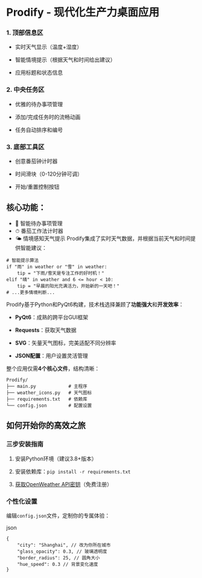 # Prodify - 现代化生产力桌面应用
### 1. 顶部信息区

- 实时天气显示（温度+湿度）
    
- 智能情境提示（根据天气和时间给出建议）
    
- 应用标题和状态信息
    

### 2. 中央任务区

- 优雅的待办事项管理
    
- 添加/完成任务时的流畅动画
    
- 任务自动排序和编号
    

### 3. 底部工具区

- 创意番茄钟计时器
    
- 时间滑块（0-120分钟可调）
    
- 开始/重置控制按钮
## 核心功能：
- 📝 智能待办事项管理
- ⏱ 番茄工作法计时器
-  🌤 情境感知天气提示
Prodify集成了实时天气数据，并根据当前天气和时间提供智能建议：
```
# 智能提示算法
if "雨" in weather or "雪" in weather:
    tip = "下雨/雪天是专注工作的好时机！"
elif "晴" in weather and 6 <= hour < 10:
    tip = "早晨的阳光充满活力，开始新的一天吧！"
# ...更多情境判断...
```
Prodify基于Python和PyQt6构建，技术栈选择兼顾了**功能强大**和**开发效率**：

- **PyQt6**：成熟的跨平台GUI框架
    
- **Requests**：获取天气数据
    
- **SVG**：矢量天气图标，完美适配不同分辨率
    
- **JSON配置**：用户设置灵活管理
    

整个应用仅需**4个核心文件**，结构清晰：
```
Prodify/
├── main.py            # 主程序
├── weather_icons.py   # 天气图标
├── requirements.txt   # 依赖库
└── config.json        # 配置设置
```
## 如何开始你的高效之旅

### 三步安装指南

1. 安装Python环境（建议3.8+版本）
    
2. 安装依赖库：`pip install -r requirements.txt`
    
3. [获取OpenWeather API密钥](https://openweathermap.org/)（免费注册）
    

### 个性化设置

编辑`config.json`文件，定制你的专属体验：

json
```
{
    "city": "Shanghai", // 改为你所在城市
    "glass_opacity": 0.3, // 玻璃透明度
    "border_radius": 25, // 圆角大小
    "hue_speed": 0.3 // 背景变化速度
}
```
